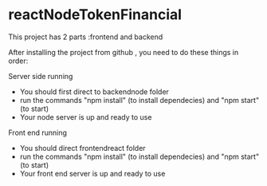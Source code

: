 # reactNodeTokenFinancial

This project has 2 parts :frontend and backend

After installing the project from github , you need to do these things in order:

Server side running
- You should first direct to backendnode folder 
- run the commands "npm install" (to install dependecies) and "npm start" (to start)
- Your node server is up and ready to use

Front end running 
- You should direct frontendreact folder
- run the commands "npm install" (to install dependecies) and "npm start" (to start)
- Your front end server is up and ready to use
